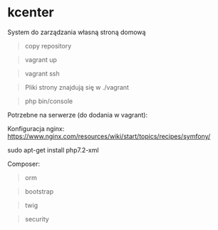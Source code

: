 # kcenter
System do zarządzania własną stroną domową

>copy repository

>vagrant up

>vagrant ssh

>Pliki strony znajdują się w ./vagrant

>php bin/console

Potrzebne na serwerze (do dodania w vagrant):

Konfiguracja nginx:
https://www.nginx.com/resources/wiki/start/topics/recipes/symfony/

sudo apt-get install php7.2-xml

Composer:

>orm

>bootstrap

>twig

>security